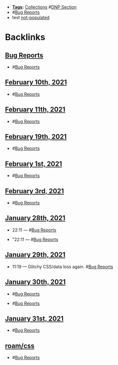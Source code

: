 - **[Tags](<Tags.md>):** [Collections](<Collections.md>) #[DNP Section](<DNP Section.md>)
- #[Bug Reports](<Bug Reports.md>)
- test [not-populated](<not-populated.md>)

# Backlinks
## [Bug Reports](<Bug Reports.md>)
- #[Bug Reports](<Bug Reports.md>)

## [February 10th, 2021](<February 10th, 2021.md>)
- #[Bug Reports](<Bug Reports.md>)

## [February 11th, 2021](<February 11th, 2021.md>)
- #[Bug Reports](<Bug Reports.md>)

## [February 19th, 2021](<February 19th, 2021.md>)
- #[Bug Reports](<Bug Reports.md>)

## [February 1st, 2021](<February 1st, 2021.md>)
- #[Bug Reports](<Bug Reports.md>)

## [February 3rd, 2021](<February 3rd, 2021.md>)
- #[Bug Reports](<Bug Reports.md>)

## [January 28th, 2021](<January 28th, 2021.md>)
- 22:11 — #[Bug Reports](<Bug Reports.md>)

- "22:11 — #[Bug Reports](<Bug Reports.md>)

## [January 29th, 2021](<January 29th, 2021.md>)
- 11:19 — Glitchy CSS/data loss again. #[Bug Reports](<Bug Reports.md>)

## [January 30th, 2021](<January 30th, 2021.md>)
- #[Bug Reports](<Bug Reports.md>)

- #[Bug Reports](<Bug Reports.md>)

## [January 31st, 2021](<January 31st, 2021.md>)
- #[Bug Reports](<Bug Reports.md>)

## [roam/css](<roam/css.md>)
- #[Bug Reports](<Bug Reports.md>)

